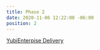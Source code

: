 ```yaml
---
title: Phase 2
date: 2020-11-06 12:22:00 -06:00
position: 2
---
```


[YubiEnterpise Delivery](/phase2/yubienterprise-delivery)